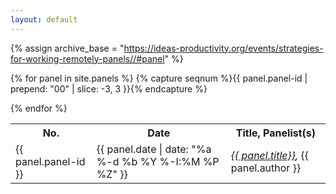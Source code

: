 ```yaml
---
layout: default
---
```

{% assign archive_base = "https://ideas-productivity.org/events/strategies-for-working-remotely-panels//#panel" %}
<table>
  <tr>
    <th>No.</th>
    <th>Date</th>
    <th>Title, Panelist(s)</th>
  </tr>

{% for panel in site.panels %}
  {% capture seqnum %}{{ panel.panel-id | prepend: "00" | slice: -3, 3 }}{% endcapture %}
  <tr>
    <td>{{ panel.panel-id }}</td>
    <td>{{ panel.date | date: "%a %-d %b %Y %-I:%M %P %Z" }}</td>
    <td><em><a href="{{ archive_base }}{{ seqnum }}">{{ panel.title}}</a>,</em> 
	  {{ panel.author }}
    </td>
  </tr>
{% endfor %}
</table>

